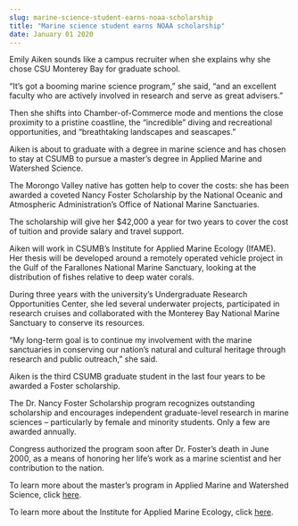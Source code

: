 ```yaml
---
slug: marine-science-student-earns-noaa-scholarship
title: "Marine science student earns NOAA scholarship"
date: January 01 2020
---
```


 
<p>
  Emily Aiken sounds like a campus recruiter when she explains why she chose CSU
  Monterey Bay for graduate school.
</p>
<p>
  “It’s got a booming marine science program,” she said, “and an excellent
  faculty who are actively involved in research and serve as great advisers.”
</p>
<p>
  Then she shifts into Chamber-of-Commerce mode and mentions the close proximity
  to a pristine coastline, the “incredible” diving and recreational
  opportunities, and “breathtaking landscapes and seascapes.”
</p>
<p>
  Aiken is about to graduate with a degree in marine science and has chosen to
  stay at CSUMB to pursue a master’s degree in Applied Marine and Watershed
  Science.
</p>
<p>
  The Morongo Valley native has gotten help to cover the costs: she has been
  awarded a coveted Nancy Foster Scholarship by the National Oceanic and
  Atmospheric Administration’s Office of National Marine Sanctuaries.
</p>
<p>
  The scholarship will give her $42,000 a year for two years to cover the cost
  of tuition and provide salary and travel support.
</p>
<p>
  Aiken will work in CSUMB’s Institute for Applied Marine Ecology (IfAME). Her
  thesis will be developed around a remotely operated vehicle project in the
  Gulf of the Farallones National Marine Sanctuary, looking at the distribution
  of fishes relative to deep water corals.
</p>
<p>
  During three years with the university’s Undergraduate Research Opportunities
  Center, she led several underwater projects, participated in research cruises
  and collaborated with the Monterey Bay National Marine Sanctuary to conserve
  its resources.
</p>
<p>
  “My long-term goal is to continue my involvement with the marine sanctuaries
  in conserving our nation’s natural and cultural heritage through research and
  public outreach,” she said.
</p>
<p>
  Aiken is the third CSUMB graduate student in the last four years to be awarded
  a Foster scholarship.
</p>
<p>
  The Dr. Nancy Foster Scholarship program recognizes outstanding scholarship
  and encourages independent graduate-level research in marine sciences –
  particularly by female and minority students. Only a few are awarded annually.
</p>
<p>
  Congress authorized the program soon after Dr. Foster’s death in June 2000, as
  a means of honoring her life’s work as a marine scientist and her contribution
  to the nation.
</p>
<p>
  To learn more about the master’s program in Applied Marine and Watershed
  Science, click <a href="https://sep.csumb.edu/amws/">here</a>.
</p>
<p>
  To learn more about the Institute for Applied Marine Ecology, click
  <a href="https://sep.csumb.edu/ifame/">here</a>.
</p>
<p></p>
<p></p>
 

